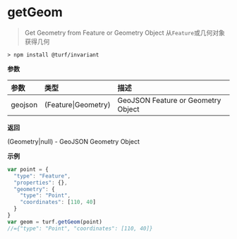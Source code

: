 # getGeom

> Get Geometry from Feature or Geometry Object
> 从`Feature`或几何对象获得几何

```text
> npm install @turf/invariant
```

**参数**

| 参数    | 类型                | 描述                               |
| :------ | :------------------ | :--------------------------------- |
| geojson | (Feature\|Geometry) | GeoJSON Feature or Geometry Object |

**返回**

(Geometry|null) - GeoJSON Geometry Object

**示例**

```js
var point = {
  "type": "Feature",
  "properties": {},
  "geometry": {
    "type": "Point",
    "coordinates": [110, 40]
  }
}
var geom = turf.getGeom(point)
//={"type": "Point", "coordinates": [110, 40]}
```